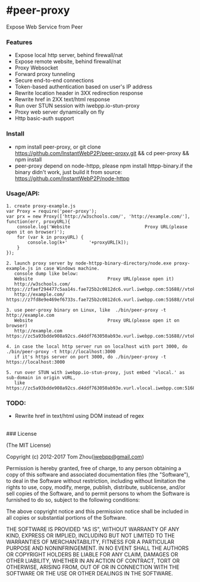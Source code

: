 #peer-proxy
===============

Expose Web Service from Peer

### Features

* Expose local http server, behind firewall/nat
* Expose remote website, behind firewall/nat
* Proxy Websocket
* Forward proxy tunneling
* Secure end-to-end connections
* Token-based authentication based on user's IP address
* Rewrite location header in 3XX redirection response
* Rewrite href in 2XX text/html response
* Run over STUN session with iwebpp.io-stun-proxy
* Proxy web server dynamically on fly
* Http basic-auth support

### Install
* npm install peer-proxy, or git clone https://github.com/InstantWebP2P/peer-proxy.git && cd peer-proxy && npm install
* peer-proxy depend on node-httpp, please npm install httpp-binary.if the binary didn't work, just build it from source:
  https://github.com/InstantWebP2P/node-httpp

### Usage/API:

    1. create proxy-example.js
    var Proxy = require('peer-proxy');
    var prx = new Proxy(['http://w3schools.com/', 'http://example.com/'], function(err, proxyURL){
        console.log('Website                            Proxy URL(please open it on browser)');
        for (var k in proxyURL) {
            console.log(k+'        '+proxyURL[k]);
        }
    });
    
    2. launch proxy server by node-httpp-binary-directory/node.exe proxy-example.js in case Windows machine.
       console dump like below:
       Website                            Proxy URL(please open it)
       http://w3schools.com/        https://zfaef294477c5aa14s.fae725b2c0812dc6.vurl.iwebpp.com:51688//vtoken/eb04d54a2f9edd5d
       http://example.com/        https://z7fd8e9e469ef6733s.fae725b2c0812dc6.vurl.iwebpp.com:51688//vtoken/eb04d54a2f9edd5d
       
    3. use peer-proxy binary on Linux, like  ./bin/peer-proxy -t http://example.com
       Website                            Proxy URL(please open it on browser)
       http://example.com        https://zc5a93bdde908a92cs.d4ddf763050ab93e.vurl.iwebpp.com:51688//vtoken/8bb975c3385f47f3

    4. in case the local http server run on localhost with port 3000, do ./bin/peer-proxy -t http://localhost:3000
       if it's https server on port 3000, do ./bin/peer-proxy -t https://localhost:3000
       
    5. run over STUN with iwebpp.io-stun-proxy, just embed 'vlocal.' as sub-domain in origin vURL, 
       like https://zc5a93bdde908a92cs.d4ddf763050ab93e.vurl.vlocal.iwebpp.com:51688//vtoken/8bb975c3385f47f3

### TODO:

* Rewrite href in text/html using DOM instead of regex

<br/>
### License

(The MIT License)

Copyright (c) 2012-2017 Tom Zhou(iwebpp@gmail.com)

Permission is hereby granted, free of charge, to any person obtaining a copy of this software and associated documentation files (the "Software"), to deal in the Software without restriction, including without limitation the rights to use, copy, modify, merge, publish, distribute, sublicense, and/or sell copies of the Software, and to permit persons to whom the Software is furnished to do so, subject to the following conditions:

The above copyright notice and this permission notice shall be included in all copies or substantial portions of the Software.

THE SOFTWARE IS PROVIDED "AS IS", WITHOUT WARRANTY OF ANY KIND, EXPRESS OR IMPLIED, INCLUDING BUT NOT LIMITED TO THE WARRANTIES OF MERCHANTABILITY, FITNESS FOR A PARTICULAR PURPOSE AND NONINFRINGEMENT. IN NO EVENT SHALL THE AUTHORS OR COPYRIGHT HOLDERS BE LIABLE FOR ANY CLAIM, DAMAGES OR OTHER LIABILITY, WHETHER IN AN ACTION OF CONTRACT, TORT OR OTHERWISE, ARISING FROM, OUT OF OR IN CONNECTION WITH THE SOFTWARE OR THE USE OR OTHER DEALINGS IN THE SOFTWARE.
